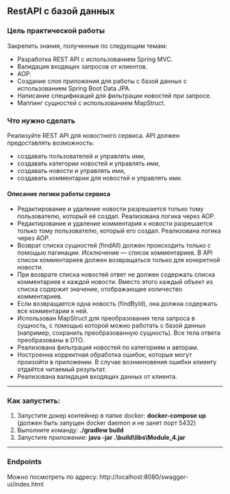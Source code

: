 <H2>RestAPI с базой данных</H2>

<H3>Цель практической работы</H3>
Закрепить знания, полученные по следующим темам:

* Разработка REST API с использованием Spring MVC.
* Валидация входящих запросов от клиентов.
* AOP.
* Создание слоя приложения для работы с базой данных с использованием Spring Boot Data JPA.
* Написание спецификаций для фильтрации новостей при запросе.
* Маппинг сущностей с использованием MapStruct.


<H3>Что нужно сделать</H3>
Реализуйте REST API для новостного сервиса. API должен предоставлять возможность:

* создавать пользователей и управлять ими,
* создавать категории новостей и управлять ими,
* создавать новости и управлять ими,
* создавать комментарии для новостей и управлять ими.

<H4>Описание логики работы сервиса</H4>

* Редактирование и удаление новости разрешается только тому пользователю, который её создал. Реализована логика через AOP.  
* Редактирование и удаление комментария к новости разрешается только тому пользователю, который его создал. Реализована логика через AOP.
* Возврат списка сущностей (findAll) должен происходить только с помощью пагинации. Исключение — список комментариев. В API список комментариев должен возвращаться только для конкретной новости.
* При возврате списка новостей ответ не должен содержать списка комментариев к каждой новости. Вместо этого каждый объект из списка содержит значение, отображающее количество комментариев.
* Если возвращается одна новость (findById), она должна содержать все комментарии к ней.
* Использован MapStruct для преобразования тела запроса в сущность, с помощью которой можно работать с базой данных (например, сохранить преобразованную сущность). Все тела ответа преобразованы в DTO.
* Реализована фильтрация новостей по категориям и авторам.
* Ностроенна корректная обработка ошибок, которые могут произойти в приложении. В случае возникновения ошибки клиенту отдаётся читаемый результат.
* Реализована валидация входящих данных от клиента.  

---

<H3>Как запустить:</H3>


1. Запустите докер контейнер в папке docker: <b>docker-compose up</b> (должен быть запущен docker daemon и не занят порт 5432)
2. Выполните команду: <b>./gradlew build</b>
3. Запустите приложение: <b>java -jar .\build\libs\Module_4.jar</b>

---

<H3>Endpoints</H3>
Можно посмотреть по адресу:  
http://localhost:8080/swagger-ui/index.html
